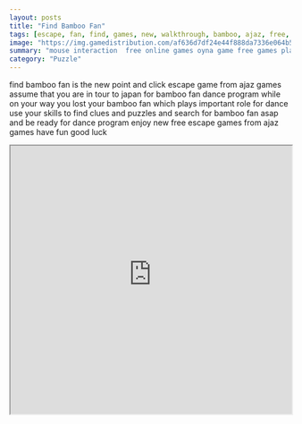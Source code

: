 ```yaml
---
layout: posts
title: "Find Bamboo Fan"
tags: [escape, fan, find, games, new, walkthrough, bamboo, ajaz, free, online, games, oyna, game, free, games, play, play, games]
image: "https://img.gamedistribution.com/af636d7df24e44f888da7336e064b5aa.jpg"
summary: "mouse interaction  free online games oyna game free games play play games"
category: "Puzzle"
---
```


find bamboo fan is the new point and click escape game from ajaz games assume that you are in tour to japan for bamboo fan dance program while on your way you lost your bamboo fan which plays important role for dance use your skills to find clues and puzzles and search for bamboo fan asap and be ready for dance program enjoy new free escape games from ajaz games have fun good luck

<iframe width="100%" height="480px;" src="https://flash.gamedistribution.com?game=af636d7df24e44f888da7336e064b5aa"></iframe>
